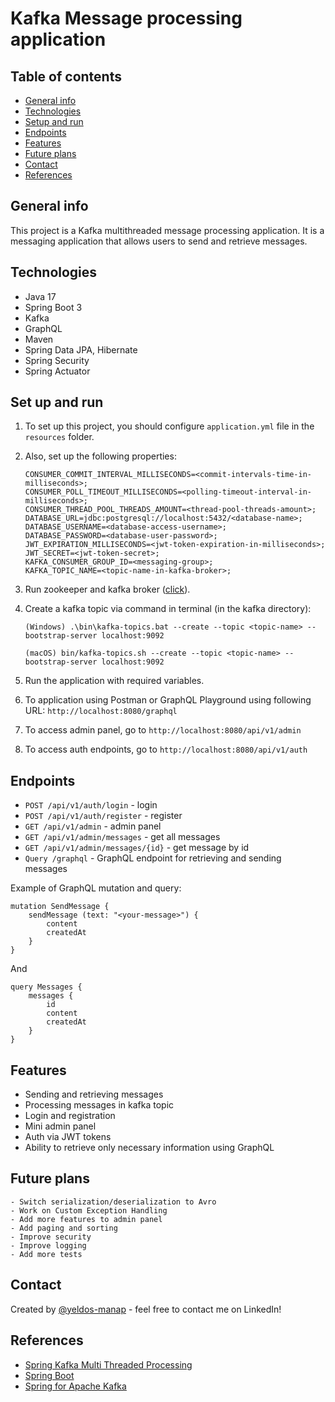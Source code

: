 # Kafka Message processing application

## Table of contents
* [General info](#general-info)
* [Technologies](#technologies)
* [Setup and run](#setup-and-run)
* [Endpoints](#endpoints)
* [Features](#features)
* [Future plans](#future-plans)
* [Contact](#contact)
* [References](#references)

## General info 
This project is a Kafka multithreaded message processing application. 
It is a messaging application that allows users to send and retrieve messages.

## Technologies
* Java 17
* Spring Boot 3
* Kafka
* GraphQL
* Maven
* Spring Data JPA, Hibernate
* Spring Security
* Spring Actuator

## Set up and run
1. To set up this project, you should configure `application.yml` file in the `resources` folder.

2. Also, set up the following properties:
    ```
    CONSUMER_COMMIT_INTERVAL_MILLISECONDS=<commit-intervals-time-in-milliseconds>;
    CONSUMER_POLL_TIMEOUT_MILLISECONDS=<polling-timeout-interval-in-milliseconds>;
    CONSUMER_THREAD_POOL_THREADS_AMOUNT=<thread-pool-threads-amount>;
    DATABASE_URL=jdbc:postgresql://localhost:5432/<database-name>;
    DATABASE_USERNAME=<database-access-username>;
    DATABASE_PASSWORD=<database-user-password>;
    JWT_EXPIRATION_MILLISECONDS=<jwt-token-expiration-in-milliseconds>;
    JWT_SECRET=<jwt-token-secret>;
    KAFKA_CONSUMER_GROUP_ID=<messaging-group>;
    KAFKA_TOPIC_NAME=<topic-name-in-kafka-broker>;
    ```
3. Run zookeeper and kafka broker ([click](https://kafka.apache.org/quickstart)).
4. Create a kafka topic via command in terminal (in the kafka directory):
    ```
    (Windows) .\bin\kafka-topics.bat --create --topic <topic-name> --bootstrap-server localhost:9092
    
    (macOS) bin/kafka-topics.sh --create --topic <topic-name> --bootstrap-server localhost:9092
    ```
5. Run the application with required variables.
6. To application using Postman or GraphQL Playground using following URL: `http://localhost:8080/graphql`
7. To access admin panel, go to `http://localhost:8080/api/v1/admin`
8. To access auth endpoints, go to `http://localhost:8080/api/v1/auth`

## Endpoints
* `POST /api/v1/auth/login` - login
* `POST /api/v1/auth/register` - register
* `GET /api/v1/admin` - admin panel
* `GET /api/v1/admin/messages` - get all messages
* `GET /api/v1/admin/messages/{id}` - get message by id
* `Query /graphql` - GraphQL endpoint for retrieving and sending messages

Example of GraphQL mutation and query:
````
mutation SendMessage {
    sendMessage (text: "<your-message>") {
        content
        createdAt
    }
}
````
And 
````
query Messages {
    messages {
        id
        content
        createdAt
    }
}
````
## Features
 - Sending and retrieving messages
 - Processing messages in kafka topic
 - Login and registration
 - Mini admin panel
 - Auth via JWT tokens
 - Ability to retrieve only necessary information using GraphQL

## Future plans
    - Switch serialization/deserialization to Avro
    - Work on Custom Exception Handling
    - Add more features to admin panel
    - Add paging and sorting
    - Improve security
    - Improve logging
    - Add more tests

## Contact
Created by [@yeldos-manap](
https://www.linkedin.com/in/yeldos-manap
) - feel free to contact me on LinkedIn!

## References
* [Spring Kafka Multi Threaded Processing](https://www.confluent.io/blog/kafka-consumer-multi-threaded-messaging/)
* [Spring Boot](https://spring.io/projects/spring-boot)
* [Spring for Apache Kafka](https://docs.spring.io/spring-boot/docs/3.0.10/reference/htmlsingle/#messaging.kafka)
